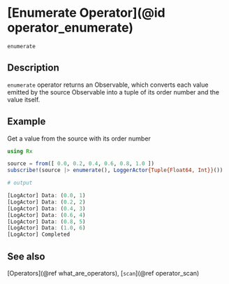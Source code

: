 # [Enumerate Operator](@id operator_enumerate)

```@docs
enumerate
```

## Description

`enumerate` operator returns an Observable, which converts each value emitted by the source Observable into a tuple of its order number and the value itself.

## Example

Get a value from the source with its order number

```julia
using Rx

source = from([ 0.0, 0.2, 0.4, 0.6, 0.8, 1.0 ])
subscribe!(source |> enumerate(), LoggerActor{Tuple{Float64, Int}}())

# output

[LogActor] Data: (0.0, 1)
[LogActor] Data: (0.2, 2)
[LogActor] Data: (0.4, 3)
[LogActor] Data: (0.6, 4)
[LogActor] Data: (0.8, 5)
[LogActor] Data: (1.0, 6)
[LogActor] Completed
```

## See also

[Operators](@ref what_are_operators), [`scan`](@ref operator_scan)
